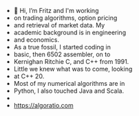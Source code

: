 - 👋 Hi, I’m Fritz and I'm working
- on trading algorithms, option pricing
- and retrieval of market data. My
- academic background is in engineering
- and economics.
- As a true fossil, I started coding in
- basic, then 6502 assembler, on to
- Kernighan Ritchie C, and C++ from 1991.
- Little we knew what was to come, looking
- at C++ 20.
- Most of my numerical algorithms are in
- Python, I also touched Java and Scala.
-  
- https://algoratio.com
 
<!---
algoratio/algoratio is a ✨ special ✨ repository because its `README.md` (this file) appears on your GitHub profile.
You can click the Preview link to take a look at your changes.
--->
